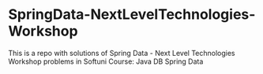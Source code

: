 # SpringData-NextLevelTechnologies-Workshop
This is a repo with solutions of Spring Data - Next Level Technologies Workshop problems in Softuni Course: Java DB Spring Data
